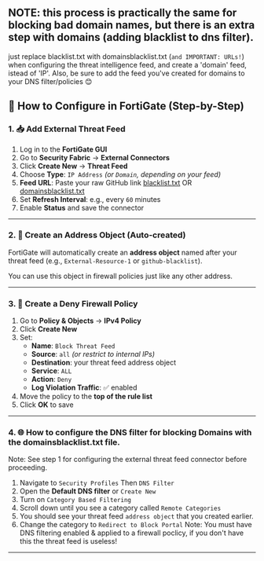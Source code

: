 ## NOTE: this process is practically the same for blocking bad domain names, but there is an extra step with domains (adding blacklist to dns filter).
just replace blacklist.txt with domainsblacklist.txt (`and IMPORTANT: URLs!`) when configuring the threat intelligence feed, and create a 'domain' feed, istead of 'IP'.
Also, be sure to add the feed you've created for domains to your DNS filter/policies 😊

## 🔧 How to Configure in FortiGate (Step-by-Step)

### 1. 📥 Add External Threat Feed

1. Log in to the **FortiGate GUI**
2. Go to **Security Fabric** → **External Connectors**
3. Click **Create New** → **Threat Feed**
4. Choose **Type**: `IP Address` *(or `Domain`, depending on your feed)*
5. **Feed URL**: Paste your raw GitHub link [blacklist.txt](https://raw.githubusercontent.com/osmiumostrich/Threat_Intelligence_Feeds/refs/heads/main/blacklist.txt) OR [domainsblacklist.txt](https://raw.githubusercontent.com/osmiumostrich/Threat_Intelligence_Feeds/refs/heads/main/domainsblacklist.txt)
7. Set **Refresh Interval**: e.g., every `60` minutes
8. Enable **Status** and save the connector

---

### 2. 🔐 Create an Address Object (Auto-created)

FortiGate will automatically create an **address object** named after your threat feed (e.g., `External-Resource-1` or `github-blacklist`).

You can use this object in firewall policies just like any other address.

---

### 3. 🚫 Create a Deny Firewall Policy

1. Go to **Policy & Objects** → **IPv4 Policy**
2. Click **Create New**
3. Set:
   - **Name**: `Block Threat Feed`
   - **Source**: `all` *(or restrict to internal IPs)*
   - **Destination**: your threat feed address object
   - **Service**: `ALL`
   - **Action**: `Deny`
   - **Log Violation Traffic**: ✅ enabled
4. Move the policy to the **top of the rule list**
5. Click **OK** to save

---
### 4. 🌐 How to configure the DNS filter for blocking Domains with the domainsblacklist.txt file.
Note: See step 1 for configuring the external threat feed connector before proceeding.
1. Navigate to `Security Profiles` Then `DNS Filter`
2. Open the **Default DNS filter** or `Create New`
3. Turn on `Category Based Filtering`
4. Scroll down until you see a category called `Remote Categories`
5. You should see your threat feed `address object` that you created earlier.
6. Change the category to `Redirect to Block Portal`
Note: You must have DNS filtering enabled & applied to a firewall poclicy, if you don't have this the threat feed is useless!
---
